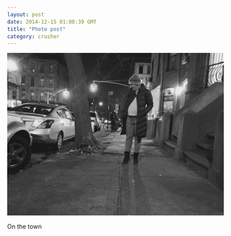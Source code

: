 ```yaml
---
layout: post
date: 2014-12-15 01:08:39 GMT
title: "Photo post"
category: crusher
---
```

![travisj](/images/dfd9307c908d5aaa4a8ecd20ff968e00bb6b304bc4e517c33aabaa39f8f23bc8.jpg)

On the town
